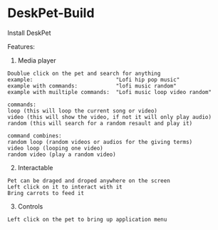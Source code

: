 # DeskPet-Build

Install DeskPet

Features:

  1. Media player 
  
    Doublue click on the pet and search for anything
    example:                          "Lofi hip pop music"
    example with commands:            "lofi music random"
    example with muiltiple commands:  "Lofi music loop video random"
    
    commands:
    loop (this will loop the current song or video)
    video (this will show the video, if not it will only play audio)
    random (this will search for a random resault and play it)
    
    command combines:
    random loop (random videos or audios for the giving terms)
    video loop (looping one video)
    random video (play a random video)
    
  2. Interactable 
    
    Pet can be draged and droped anywhere on the screen
    Left click on it to interact with it
    Bring carrots to feed it
    
  3. Controls 
    
    Left click on the pet to bring up application menu
    
